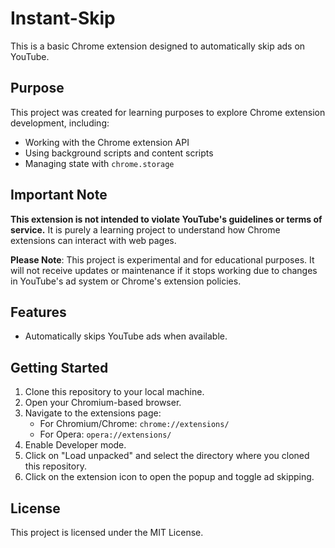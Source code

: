 # Instant-Skip

This is a basic Chrome extension designed to automatically skip ads on YouTube. 

## Purpose

This project was created for learning purposes to explore Chrome extension development, including:

- Working with the Chrome extension API
- Using background scripts and content scripts
- Managing state with `chrome.storage`

## Important Note

**This extension is not intended to violate YouTube's guidelines or terms of service.** It is purely a learning project to understand how Chrome extensions can interact with web pages.

**Please Note**: This project is experimental and for educational purposes. It will not receive updates or maintenance if it stops working due to changes in YouTube's ad system or Chrome's extension policies.

## Features

- Automatically skips YouTube ads when available.

## Getting Started

1. Clone this repository to your local machine.
1. Open your Chromium-based browser.
1. Navigate to the extensions page:
     - For Chromium/Chrome: `chrome://extensions/`
     - For Opera: `opera://extensions/`
1. Enable Developer mode.
1. Click on "Load unpacked" and select the directory where you cloned this repository.
1. Click on the extension icon to open the popup and toggle ad skipping.

## License

This project is licensed under the MIT License.
